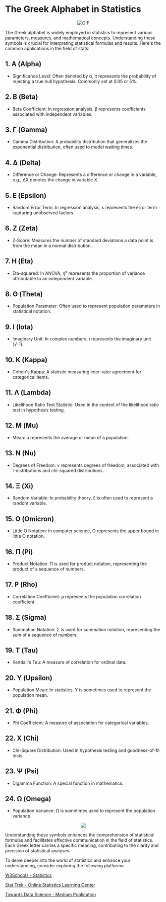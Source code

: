# The Greek Alphabet in Statistics

<p align="center">
  <img src="https://media2.giphy.com/media/3owzW5c1tPq63MPmWk/giphy.gif?cid=ecf05e47k37tqzroa702wuf1ebsq52wn7r0cynza3yfbgbie" alt="GIF">
</p>

The Greek alphabet is widely employed in statistics to represent various parameters, measures, and mathematical concepts. Understanding these symbols is crucial for interpreting statistical formulas and results. Here's the common applications in the field of stats:

## 1. Α (Alpha)
   - Significance Level: Often denoted by α, it represents the probability of rejecting a true null hypothesis. Commonly set at 0.05 or 5%.

## 2. Β (Beta)
   - Beta Coefficient: In regression analysis, β represents coefficients associated with independent variables.

## 3. Γ (Gamma)
   - Gamma Distribution: A probability distribution that generalizes the exponential distribution, often used to model waiting times.

## 4. Δ (Delta)
   - Difference or Change: Represents a difference or change in a variable, e.g., ΔX denotes the change in variable X.

## 5. Ε (Epsilon)
   - Random Error Term: In regression analysis, ε represents the error term capturing unobserved factors.

## 6. Ζ (Zeta)
   - Z-Score: Measures the number of standard deviations a data point is from the mean in a normal distribution.

## 7. Η (Eta)
   - Eta-squared: In ANOVA, η² represents the proportion of variance attributable to an independent variable.

## 8. Θ (Theta)
   - Population Parameter: Often used to represent population parameters in statistical notation.

## 9. Ι (Iota)
   - Imaginary Unit: In complex numbers, ι represents the imaginary unit (√-1).

## 10. Κ (Kappa)
  - Cohen's Kappa: A statistic measuring inter-rater agreement for categorical items.

## 11. Λ (Lambda)
   - Likelihood Ratio Test Statistic: Used in the context of the likelihood ratio test in hypothesis testing.

## 12. Μ (Mu)
  - Mean: μ represents the average or mean of a population.

## 13. Ν (Nu)
   - Degrees of Freedom: ν represents degrees of freedom, associated with t-distributions and chi-squared distributions.

## 14. Ξ (Xi)
   - Random Variable: In probability theory, ξ is often used to represent a random variable.

## 15. Ο (Omicron)
  - Little O Notation: In computer science, Ο represents the upper bound in little O notation.

## 16. Π (Pi)
  - Product Notation: Π is used for product notation, representing the product of a sequence of numbers.

## 17. Ρ (Rho)
   - Correlation Coefficient: ρ represents the population correlation coefficient.

## 18. Σ (Sigma)
  - Summation Notation: Σ is used for summation notation, representing the sum of a sequence of numbers.

## 19. Τ (Tau)
  - Kendall's Tau: A measure of correlation for ordinal data.

## 20. Υ (Upsilon)
  - Population Mean: In statistics, Υ is sometimes used to represent the population mean.

## 21. Φ (Phi)
  - Phi Coefficient: A measure of association for categorical variables.

## 22. Χ (Chi)
  - Chi-Square Distribution: Used in hypothesis testing and goodness-of-fit tests.

## 23. Ψ (Psi)
  - Digamma Function: A special function in mathematics.

## 24. Ω (Omega)
  - Population Variance: Ω is sometimes used to represent the population variance.

<p align="center">
  <img src="https://user-images.githubusercontent.com/33803413/125096316-5134c200-e0d5-11eb-96b0-acaaec0ca110.png">
</p>
 


Understanding these symbols enhances the comprehension of statistical formulas and facilitates effective communication in the field of statistics. Each Greek letter carries a specific meaning, contributing to the clarity and precision of statistical analyses.

To delve deeper into the world of statistics and enhance your understanding, consider exploring the following platforms:

[W3Schools - Statistics](https://www.w3schools.com/statistics/index.php)

[Stat Trek - Online Statistics Learning Center](https://stattrek.com/)

[Towards Data Science - Medium Publication](https://towardsdatascience.com/)

